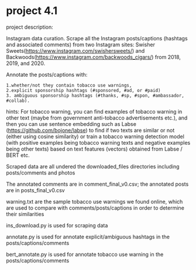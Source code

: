 # project 4.1

project description:

Instagram data curation. Scrape all the Instagram posts/captions (hashtags and associated comments) from two Instagram sites:
Swisher Sweets(https://www.instagram.com/swishersweets/) and Backwoods(https://www.instagram.com/backwoods_cigars/) from 2018, 2019, and 2020.

Annotate the posts/captions with:
```
1.whether/not they contain tobacco use warnings,
2.explicit sponsorship hashtags (#sponsored, #ad, or #paid)
3. ambiguous sponsorship hashtags (#thanks, #sp, #spon, #ambassador, #collab).
```

hints:
For tobacco warning, you can find examples of tobacco warning in other text (maybe from government anti-tobacco advertisements etc.), and then you can use sentence embedding such as Labse (https://github.com/bojone/labse) to find if two texts are similar or not (either using cosine similarity) or train a tobacco warning detection model (with positive examples being tobacco warning texts and negative examples being other texts) based on text features (vectors) obtained from Labse / BERT etc.

Scraped data are all undered the downloaded_files directories including posts/comments and photos

The annotated comments are in comment_final_v0.csv; the annotated posts are in posts_final_v0.csv

warning.txt are the sample tobacco use warnings we found online, which are used to compare with comments/posts/captions in order to determine their similarities

ins_download.py is used for scraping data

annotate.py is used for annotate explicit/ambiguous hashtags in the posts/captions/comments

bert_annotate.py is used for annotate tobacco use warning in the posts/captions/comments
